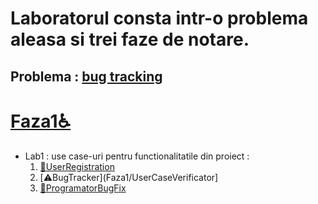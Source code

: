 # Laboratorul consta intr-o problema aleasa si trei faze de notare.

## Problema : [bug tracking](problema.md) 

# [Faza1♿️](Faza1)

- Lab1 : use case-uri pentru functionalitatile din proiect :
  1. [🔰UserRegistration](Faza1/UseCase)
  2. [⚠️BugTracker](Faza1/UserCaseVerificator]
  3. [📠ProgramatorBugFix](Faza1/UserCaseProgrammer)



